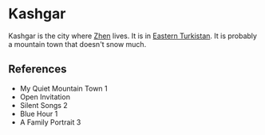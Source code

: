 # Kashgar
Kashgar is the city where [Zhen](Person/Zhen.md) lives. It is in [Eastern Turkistan](Location/Regions/Eastern%20Turkistan.md). It is probably a mountain town that doesn't snow much.

## References
- My Quiet Mountain Town 1
- Open Invitation
- Silent Songs 2
- Blue Hour 1
- A Family Portrait 3
